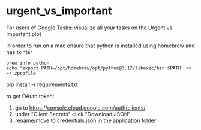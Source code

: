 # urgent_vs_important
For users of Google Tasks: visualize all your tasks on the Urgent vs Important plot

in order to run on a mac ensure that python is installed using homebrew and has tkinter

```
brew info python
echo 'export PATH=/opt/homebrew/opt/python@3.12/libexec/bin:$PATH' >> ~/.zprofile
```

pip install -r requirements.txt

to get OAuth token:

1. go to
https://console.cloud.google.com/auth/clients/
2. under "Client Secrets" click "Download JSON"
3. rename/move to credentials.json in the application folder
